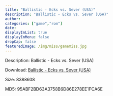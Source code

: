 ```yaml
---
title: "Ballistic - Ecks vs. Sever (USA)"
description: "Ballistic - Ecks vs. Sever (USA)"
author: 
categories: ["game","rom"]
date: 
displayInList: true
displayInMenu: false
dropCap: false
featuredImage: /img/miss/gamemiss.jpg
---
```


Description: Ballistic - Ecks vs. Sever (USA)

Download: <a style="text-decoration:underline;" href="https://mega.nz/#!yfZUECZT!QZKHSQx-VZHN5Bi5-AU44TLDOSRQC3-w5M2EDQ4eSgw" target = "_blank" rel = "nofollow" > Ballistic - Ecks vs. Sever (USA)</a>

Size: 8388608

MD5: 95ABF2BD63A3758B6D86E278EE1FCA6E

